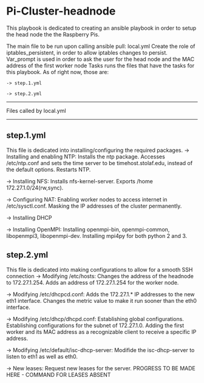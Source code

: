 # Pi-Cluster-headnode
This playbook is dedicated to creating an ansible playbook in order to setup the head node the the Raspberry Pis.

The main file to be run upon calling ansible pull: local.yml
    Create the role of iptables_persistent, in order to allow iptables changes to persist.
    Var_prompt is used in order to ask the user for the head node and the MAC address of the first worker node
    Tasks runs the files that have the tasks for this playbook. As of right now, those are:

    -> step.1.yml

    -> step.2.yml


-------------------------
Files called by local.yml
*************************


step.1.yml
----------
This file is dedicated into installing/configuring the required packages.
-> Installing and enabling NTP:
    Installs the ntp package.
    Accesses /etc/ntp.conf and sets the time server to be timehost.stolaf.edu, instead of the default options.
    Restarts NTP.

-> Installing NFS:
    Installs nfs-kernel-server.
    Exports /home 172.27.1.0/24(rw,sync).

-> Configuring NAT:
    Enabling worker nodes to access internet in /etc/sysctl.conf.
    Masking the IP addresses of the cluster permanently.

-> Installing DHCP

-> Installing OpenMPI:
    Installing openmpi-bin, openmpi-common, libopenmpi3, libopenmpi-dev.
    Installing mpi4py for both python 2 and 3.



step.2.yml
----------
This file is dedicated into making configurations to allow for a smooth SSH connection
-> Modifying /etc/hosts:
    Changes the address of the headnode to 172.27.1.254.
    Adds an address of 172.27.1.254 for the worker node.

-> Modifying /etc/dhcpcd.conf: 
    Adds the 172.27.1.* IP addresses to the new eth1 interface.
    Changes the metric value to make it run sooner than the eth0 interface.

-> Modifying /etc/dhcp/dhcpd.conf:
    Establishing global configurations.
    Establishing configurations for the subnet of 172.27.1.0.
    Adding the first worker and its MAC address as a recognizable client to receive a specific IP address.

-> Modifying /etc/default/isc-dhcp-server:
    Modifide the isc-dhcp-server to listen to eth1 as well as eth0.

 -> New leases:
    Request new leases for the server.
    PROGRESS TO BE MADE HERE - COMMAND FOR LEASES ABSENT

